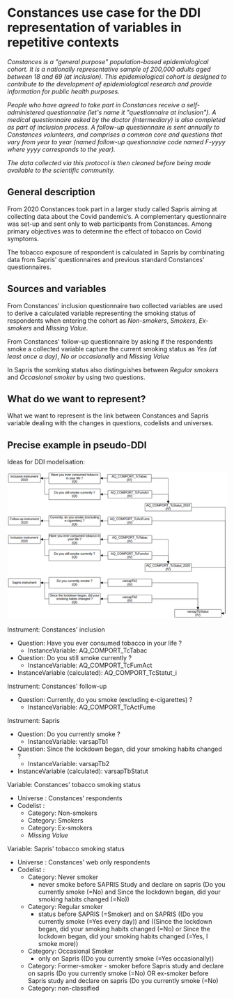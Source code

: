# Constances use case for the DDI representation of variables in repetitive contexts

*Constances is a "general purpose" population-based epidemiological cohort. It is a nationally representative sample of 200,000 adults aged between 18 and 69 (at inclusion). This epidemiological cohort is designed to contribute to the development of epidemiological research and provide information for public health purposes.*

*People who have agreed to take part in Constances receive a self-administered questionnaire (let's name it "questionnaire at inclusion"). A medical questionnaire asked by the doctor (intermediary) is also completed as part of inclusion process. A follow-up questionnaire is sent annually to Constances volunteers, and comprises a common core and questions that vary from year to year (named follow-up questionnaire code named F-yyyy where yyyy corresponds to the year).*

*The data collected via this protocol is then cleaned before being made available to the scientific community.*

## General description

From 2020 Constances took part in a  larger study called Sapris aiming at collecting data about the Covid pandemic’s. A complementary questionnaire was set-up and sent only to web participants from Constances. Among primary objectives was to determine the effect of tobacco on Covid symptoms.

The tobacco exposure of respondent is calculated in Sapris by combinating data from Sapris' questionnaires and previous standard Constances' questionnaires.

## Sources and variables

From Constances' inclusion questionnaire two collected variables are used to derive a calculated variable representing the smoking status of respondents when entering the cohort as *Non-smokers*, *Smokers*, *Ex-smokers* and *Missing Value*.

From Constances' follow-up questionnaire by asking if the respondents smoke a collected variable capture the current smoking status as *Yes (at least once a day)*, *No or occasionally* and *Missing Value*

In Sapris the somking status also distinguishes between *Regular smokers* and *Occasional smoker* by using two questions.

## What do we want to represent?

What we want to represent is the link between Constances and Sapris variable dealing with the changes in questions, codelists and universes.

## Precise example in pseudo-DDI

Ideas for DDI modelisation:

![img](./img/constances-use-case-tobacco-sapris-1.png)

Instrument: Constances' inclusion

- Question: Have you ever consumed tobacco in your life ?
  - InstanceVariable: AQ_COMPORT_TcTabac
- Question: Do you still smoke currently ?
  - InstanceVariable: AQ_COMPORT_TcFumAct
- InstanceVariable (calculated): AQ_COMPORT_TcStatut_i

Instrument: Constances' follow-up
- Question: Currently, do you smoke (excluding e-cigarettes) ?
  - InstanceVariable: AQ_COMPORT_TcActFume

Instrument: Sapris
- Question: Do you currently smoke ?
  - InstanceVariable: varsapTb1
- Question: Since the lockdown began, did your smoking habits changed ?
  - InstanceVariable: varsapTb2
- InstanceVariable (calculated): varsapTbStatut

Variable: Constances' tobacco smoking status
- Universe : Constances' respondents
- Codelist : 
  - Category: Non-smokers 
  - Category: Smokers 
  - Category: Ex-smokers 
  - *Missing Value*

Variable: Sapris' tobacco smoking status
- Universe : Constances' web only respondents
- Codelist : 
  - Category: Never smoker
    -  never smoke before SAPRIS Study and declare on sapris (Do you currently smoke (=No) and Since the lockdown began, did your smoking habits changed (=No))
  - Category: Regular smoker
    - status before SAPRIS (=Smoker) and on SAPRIS ((Do you currently smoke (=Yes every day)) and ((Since the lockdown began, did your smoking habits changed (=No) or Since the lockdown began, did your smoking habits changed (=Yes, I smoke more)) 
  -	Category: Occasional Smoker
  	- only on Sapris ((Do you currently smoke (=Yes occasionally))
  -	Category: Former-smoker
  		-	smoker before Sapris study and declare on sapris (Do you currently smoke (=No) OR ex-smoker before Sapris study and declare on sapris (Do you currently smoke (=No) 
  -	Category: non-classified 